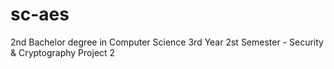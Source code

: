 # sc-aes
2nd Bachelor degree in Computer Science 3rd Year 2st Semester - Security &amp; Cryptography Project 2
